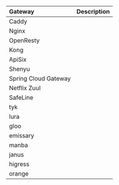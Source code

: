 |Gateway|Description|
|:---|:---|
|Caddy||
|Nginx||
|OpenResty||
|Kong||
|ApiSix||
|Shenyu||
|Spring Cloud Gateway||
|Netflix Zuul||
|SafeLine||
|tyk||
|lura||
|gloo||
|emissary||
|manba||
|janus||
|higress||
|orange||